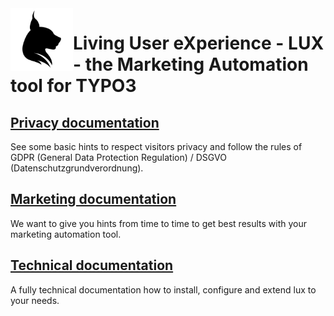 <img align="left" src="../Resources/Public/Icons/lux.svg" width="100" />

# Living User eXperience - LUX - the Marketing Automation tool for TYPO3

## [Privacy documentation](Privacy/Index.md)
See some basic hints to respect visitors privacy and follow the rules of GDPR (General Data Protection Regulation)
/ DSGVO (Datenschutzgrundverordnung).

## [Marketing documentation](Marketing/Index.md)
We want to give you hints from time to time to get best results with your marketing automation tool.

## [Technical documentation](Technical/Index.md)
A fully technical documentation how to install, configure and extend lux to your needs.
